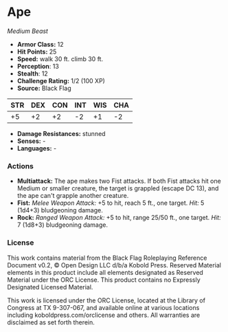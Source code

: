 # Ape

*Medium* *Beast*

- **Armor Class:** 12
- **Hit Points:** 25 
- **Speed:** walk 30 ft. climb 30 ft.
- **Perception**: 13
- **Stealth**: 12
- **Challenge Rating:** 1/2 (100 XP)
- **Source:** Black Flag

| STR | DEX | CON | INT | WIS | CHA |
| --- | --- | --- | --- | --- | --- |
| +5 | +2 | +2 | -2 | +1 | -2 |

- **Damage Resistances:** stunned
- **Senses:** -
- **Languages:** -

### Actions

- **Multiattack:** The ape makes two Fist attacks. If both Fist attacks hit one Medium or smaller creature, the target is grappled (escape DC 13), and the ape can't grapple another creature.
- **Fist:** _Melee Weapon Attack:_ +5 to hit, reach 5 ft., one target. _Hit:_ 5 (1d4+3) bludgeoning damage.
- **Rock:** _Ranged Weapon Attack:_ +5 to hit, range 25/50 ft., one target. _Hit:_ 7 (1d8+3) bludgeoning damage.


### License

This work contains material from the Black Flag Roleplaying Reference Document v0.2, © Open Design LLC d/b/a Kobold Press. Reserved Material elements in this product include all elements designated as Reserved Material under the ORC License. This product contains no Expressly Designated Licensed Material.

This work is licensed under the ORC License, located at the Library of Congress at TX 9-307-067, and available online at various locations including koboldpress.com/orclicense and others. All warranties are disclaimed as set forth therein.
